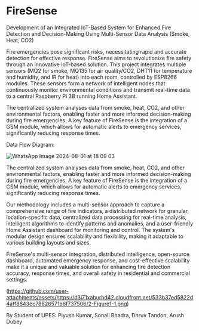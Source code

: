 # FireSense
Development of an Integrated IoT-Based System for Enhanced Fire Detection and Decision-Making Using Multi-Sensor Data Analysis (Smoke, Heat, CO2)
 
Fire emergencies pose significant risks, necessitating rapid and accurate detection for effective response. FireSense aims to revolutionize fire safety through an innovative IoT-based solution. This project integrates multiple sensors (MQ2 for smoke, MQ135 for air quality/CO2, DHT11 for temperature and humidity, and IR for heat) into each room, controlled by ESP8266 modules. These sensors form a network of intelligent nodes that continuously monitor environmental conditions and transmit real-time data to a central Raspberry Pi 3B running Home Assistant.
 
The centralized system analyses data from smoke, heat, CO2, and other environmental factors, enabling faster and more informed decision-making during fire emergencies. A key feature of FireSense is the integration of a GSM module, which allows for automatic alerts to emergency services, significantly reducing response times.
 
Data Flow Diagram:

![WhatsApp Image 2024-08-01 at 18 09 03](https://github.com/user-attachments/assets/34fc31c6-106f-4d17-a0dd-7f49c939bf86)


 
 
 
The centralized system analyses data from smoke, heat, CO2, and other environmental factors, enabling faster and more informed decision-making during fire emergencies. A key feature of FireSense is the integration of a GSM module, which allows for automatic alerts to emergency services, significantly reducing response times.
 
 
Our methodology includes a multi-sensor approach to capture a comprehensive range of fire indicators, a distributed network for granular, location-specific data, centralized data processing for real-time analysis, intelligent algorithms to identify patterns and anomalies, and a user-friendly Home Assistant dashboard for monitoring and control. The system's modular design ensures scalability and flexibility, making it adaptable to various building layouts and sizes.
 

 
FireSense's multi-sensor integration, distributed intelligence, open-source dashboard, automated emergency response, and cost-effective scalability make it a unique and valuable solution for enhancing fire detection accuracy, response times, and overall safety in residential and commercial settings.

(https://github.com/user-attachments/assets/https://d3i71xaburhd42.cloudfront.net/533b37ed5822d4aff8843ec78626571b6f737506/2-Figure1-1.png)
 
By Student of UPES:
Piyush Kumar,
Sonali Bhadra,
Dhruv Tandon,
Arush Dubey
